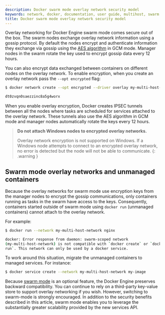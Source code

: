 ```yaml
---
description: Docker swarm mode overlay network security model
keywords: network, docker, documentation, user guide, multihost, swarm mode, overlay
title: Docker swarm mode overlay network security model
---
```


Overlay networking for Docker Engine swarm mode comes secure out of the box. The
swarm nodes exchange overlay network information using a gossip protocol. By
default the nodes encrypt and authenticate information they exchange via gossip
using the [AES algorithm](https://en.wikipedia.org/wiki/Galois/Counter_Mode) in
GCM mode. Manager nodes in the swarm rotate the key used to encrypt gossip data
every 12 hours.

You can also encrypt data exchanged between containers on different nodes on the
overlay network. To enable encryption, when you create an overlay network pass
the `--opt encrypted` flag:

```bash
$ docker network create --opt encrypted --driver overlay my-multi-host-network

dt0zvqn0saezzinc8a5g4worx
```

When you enable overlay encryption, Docker creates IPSEC tunnels between all the
nodes where tasks are scheduled for services attached to the overlay network.
These tunnels also use the AES algorithm in GCM mode and manager nodes
automatically rotate the keys every 12 hours.

> **Do not attach Windows nodes to encrypted overlay networks.**
>
> Overlay network encryption is not supported on Windows. If a Windows node
> attempts to connect to an encrypted overlay network, no error is detected but
> the node will not be able to communicate.
{: .warning }

## Swarm mode overlay networks and unmanaged containers

Because the overlay networks for swarm mode use encryption keys from the manager
nodes to encrypt the gossip communications, only containers running as tasks in
the swarm have access to the keys. Consequently, containers started outside of
swarm mode using `docker run` (unmanaged containers) cannot attach to the
overlay network.

For example:

```bash
$ docker run --network my-multi-host-network nginx

docker: Error response from daemon: swarm-scoped network
(my-multi-host-network) is not compatible with `docker create` or `docker
run`. This network can only be used by a docker service.
```

To work around this situation, migrate the unmanaged containers to managed
services. For instance:

```bash
$ docker service create --network my-multi-host-network my-image
```

Because [swarm mode](../../swarm/index.md) is an optional feature, the Docker
Engine preserves backward compatibility. You can continue to rely on a
third-party key-value store to support overlay networking if you wish.
However, switching to swarm-mode is strongly encouraged. In addition to the
security benefits described in this article, swarm mode enables you to leverage
the substantially greater scalability provided by the new services API.
